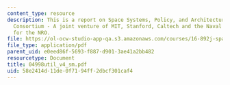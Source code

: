 ```yaml
---
content_type: resource
description: This is a report on Space Systems, Policy, and Architecture Research
  Consortium - A joint venture of MIT, Stanford, Caltech and the Naval War College
  for the NRO.
file: https://ol-ocw-studio-app-qa.s3.amazonaws.com/courses/16-892j-space-system-architecture-and-design-fall-2004/58e2414d11de0f7194ff2dbcf301caf4_04998util_v4_sm.pdf
file_type: application/pdf
parent_uid: e0eed86f-5693-f887-d901-3ae41a2bb482
resourcetype: Document
title: 04998util_v4_sm.pdf
uid: 58e2414d-11de-0f71-94ff-2dbcf301caf4
---
```

